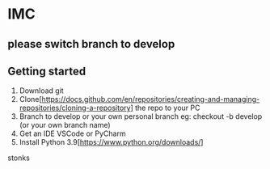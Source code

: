 # IMC

## please switch branch to develop

## Getting started
1) Download git
2) Clone[https://docs.github.com/en/repositories/creating-and-managing-repositories/cloning-a-repository] the repo to your PC 
3) Branch to develop or your own personal branch
  eg: checkout -b develop (or your own branch name)
4) Get an IDE VSCode or PyCharm
5) Install Python 3.9[https://www.python.org/downloads/] 


stonks
